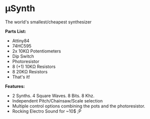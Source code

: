 µSynth
======

The world's smallest/cheapest synthesizer

**Parts List:**

- Attiny84
- 74HC595
- 2x 10KΩ Potentiometers
- Dip Switch
- Photoresistor
- 8 (+1) 10KΩ Resistors
- 8 20KΩ Resistors
- That's it!

**Features:**

- 2 Synths. 4 Square Waves. 8 Bits. 8 Khz.
- Independent Pitch/Chainsaw/Scale selection
- Multiple control options combining the pots and the photoresistor.
- Rocking Electro Sound for ~10$ ;P
